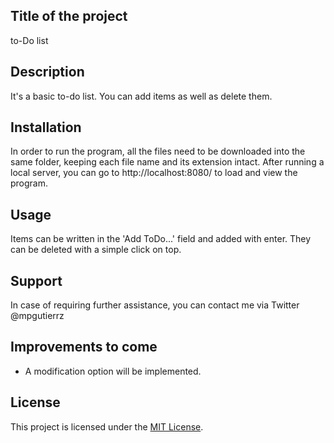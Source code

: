 
<h2>Title of the project</h2>
    to-Do list
<br>
<h2>Description</h2>
    It's a basic to-do list. You can add items as well as delete them.
<br>
<h2>Installation</h2>
    In order to run the program, all the files need to be downloaded into the same folder, keeping each file name and its extension intact. After running a local server, you can go to http://localhost:8080/ to load and view the program.
<br>
<h2>Usage</h2>
    Items can be written in the 'Add ToDo...' field and added with enter. They can be deleted with a simple click on top.
<br>
<h2>Support</h2>
    In case of requiring further assistance, you can contact me via Twitter @mpgutierrz
<br>
<h2>Improvements to come</h2>
    <ul>
    <li>A modification option will be implemented.</li>
    </ul>
<h2>License</h2>
    This project is licensed under the <a href="https://github.com/mp-gutierrez/realtime_busTracker/blob/main/LICENSE"> MIT License</a>.
